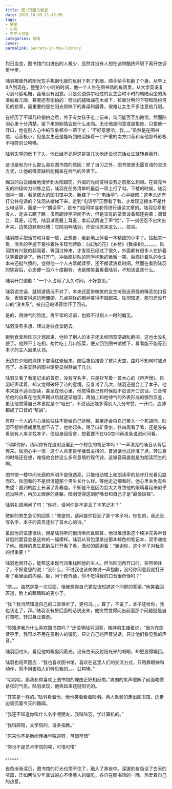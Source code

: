```yaml
---
title: 图书馆里的秘密
date: 2019-10-09 21:43:56
tags: 
- 随笔
- 小说
- 东平小可爱
categories: 随笔
cover:
permalink: Secrets-in-the-library
---
```


烈日当空，图书馆门口进出的人极少，显然并没有人想在这种酷热环境下离开空调房半步。

陆羽被窗外的阳光在手机钢化膜的反射下刺了刺眼，顺手给手机翻了个身。从早上8点到现在，整整3个小时的时间，他一个人坐在图书馆的角落里，从大学英语复习到马哲毛概，丝毫没有困意。只是旁边偶尔经过的女生会时不时的朝陆羽坐的角落偷看几眼，甚至还有偷拍的：修长的腿微曲在木桌下，轮廓分明的下颚和隐约可见的锁骨，最重要的是在阳光侧映下的鼻梁和眉骨，很难让女生不多注意他几眼。

在经历了不知几轮偷拍之后，终于有女孩子走上前来，询问能否互加微信。然而陆羽心里十分清楚，接下来的剧情会是什么走向。无论他是同意或是拒绝，只要他一开口，他在别人心中的形象都会一落千丈：“不好意思哈，我。。。”虽然是在图书馆，话音极小，但是女生还是能听到陆羽操着一口严重的南方口音和与他那外形极不相符的公鸭嗓。

陆羽失望的低下了头，他已经不记得这是第几次他还没说完话女生就转身离开。

这也是他为什么那么喜欢图书馆的原因：除了自习之外，图书馆里无需言语的交流方式，让他的嗓音缺陷能掩盖在帅气的外表下。

绵亘的白云缓缓地漫步到太阳跟前，外面的光线变得没有之前那么刺眼。在做完今天的四级听力训练之后，陆羽在任务清单的最后一项上打了勾。下楼的时候，陆羽眼神一撇，看见偌大的图书馆中央，新建了一个“电话亭”。心中疑惑：这年头还有打公共电话的？陆羽从楼梯下来，走到“电话亭”正面看了看，才发现这根本不是什么电话亭，而是一个“朗读亭”，是专门给同学或老师进行诵读文章的。陆羽见亭里没人，走进去瞧了瞧：虽然朗读亭空间不大，但是该有的录音设备都还完善：调音台，耳麦，话筒。陆羽试着戴上耳麦，拿起话筒说了声“喂”，下一刻便忍不出笑出声来，边笑边默默吐槽：哎陆羽啊陆羽，你说话原来这么。。。损耳。

陆羽随手把话筒和耳麦一放，正想走，看到地上掉着一本精致的小本子。捡起来一看，清秀的字迹下誊抄着许多现代诗歌：《成功的花》《乡愁》《致橡树》。。。。。。陆羽饶有兴致的翻阅着，等回过神来，才发现已经过了很久，外面都有很多人在排着队等着朗读了。他打开门，冲后面排队的同学抱歉的微微一笑。后面排着队的女生本来还挺气愤的，觉得他一个人占着朗读亭，还不朗读浪费时间。然而在看到陆羽的笑容后，心态便一百八十度翻转，也是微笑着看着陆羽，不知该说些什么。

陆羽开口道歉：“一个人占用了太久时间，不好意思。”

陆羽说完话，就知道情况不对了，本来还面带微笑的女生听到这奇怪的嗓音加口音后，表情变得尴尬而僵硬，几点期许的眼神变得不屑起来。陆羽知道，那句还没开口的“没关系”，被自己的语音给吓了回去。

是的，再帅气的脸庞，再平常的话语，也抵不过别人一时的偏见。

陆羽没有多想，转过身往食堂跑去。

跑到食堂后陆羽才想起来，他捡了别人的本子还未经同意便胡乱翻阅，这也太没礼貌了。他顾不上吃相，匆忙吃上几口饭菜，便又回到图书馆楼下，看看能不能等到本子的主人回来认领。

天边在夕阳的涂抹下变得红晕起来，随后夜色接管了整片天空，路灯不知何时被点亮了，本来安静的图书馆更显得静谧了几分。

陆羽又看了看笔记本的首页，没有写名字，只是抄写着一首木心的《声声慢》。陆羽轻声读着，却又觉得破坏了诗的意境。反复试了几次，陆羽还是合上了本子。他本来就不适合朗读，甚至在他心里，他觉得自己有时候就不应该开口说话，口音带给他的自卑在他变声期以后就逐渐加深，再加上和他帅气的外表形成的强烈反差，更让他觉得自己本该就是个“哑巴”，不说话还能多得别人几分夸赞，一开口，连帅都成了口音的“帮凶”。

有时一个人的内心活动往往不能给自己排解，甚至还会将自己带入一个死胡同。陆羽不想继续胡思乱想下去了，他抬起头，喝了口矿泉水，往四周看了看，还是没有看到有人来寻找本子，便起身回宿舍，想着要不在QQ空间再发条说说问问看。

“同学你好，请问你有在这附近看到一个棕色的笔记本吗？”一声清亮的嗓音从背后传来。陆羽心中一惊：这个人肯定是学播音主持的，普通话也忒标准了点。转过身的时候还在想，难怪他会抄这么多有意境的现代诗，这嗓音简直就是为朗读而生的啊。

图书馆一楼中间长廊的照明不是很透亮，只能借助楼上和朗读亭的些许灯光看见路而已。陆羽看的不是很清楚那个男生长什么样。等他走近细看时，他心里未免有些失望：圆润的脸上长满了青春痘，不知是不是因为脸太大导致他的眼睛看起来似乎还没睁开，再加上微胖的身躯，陆羽觉得这副好嗓音和自己才是“最佳搭档”。

陆羽礼貌地问了句：“你好，请问你是不是丢了本笔记本？”

微胖的男生急切的回答：“嗯是的，请问是你捡到了那个本子吗，棕色的，我还没写名字，本子的首页还抄了首木心的诗。”

虽然他的语速很快，但是陆羽听的很清晰而且顺耳，他很难想象这个纯净完美声音背后的面容会是这样的一幅模样。陆羽从背包里拿出那本棕色的笔记本，双手递给了他。微胖的男生拿到后打开看了看，激动的感谢着：“谢谢你，这个本子对我真的很重要！”

陆羽也很开心，能帮这本现代诗集找回他的主人。但当陆羽再开口时，突然顿住了，不好意思的说：“没什么，不过我也该向你说一声抱歉，没经你同意我就打开看了看里面的内容。额，问个题外话，你不觉得我的口音很奇怪吗？”

“嗯。。。虽然是第一次见面，但我想你自己更应该知道这个问题的答案。”他笑着回答道，脸上的眼睛眯的更小了。

“我？我当然知道自己的口音难听了，更何况。。。算了，不说了，本子还给你，我也该走了，拜。”陆羽没有把后面的话说出来，他突然觉得问出前面那个问题就是自讨苦吃，转过身正要走。

“你知道我为什么喜欢图书馆吗？”还没等陆羽回答，微胖男生接着说，“因为在朗读亭里，我可以不用在意别人的偏见，只让自己的声音说话，只让他们看见我的声音。”

陆羽回过头，看见他的眼里闪着光，没有白天反射阳光来的刺眼，却更显得瞩目。

陆羽也轻声回应：“我也喜欢图书馆，喜欢在这里人们的交流方式，只用靠眼神和动作，而不用害怕人们听见我的。。。公鸭嗓。”

“哈哈哈，那我和你喜欢上图书馆的理由正好相反啦。”爽朗的笑声缓解了前面略微紧张的气氛。陆羽发现，他笑起来还挺阳光的。

“其实是一样的。”陆羽看着他，他也笑着看着陆羽。两人默契的走出图书馆，边走边调侃着今天的趣闻。

“我还不知道你叫什么名字呢朋友，我叫陆羽，学计算机的。”

“我叫顾阳，文学院的，请多指教。”

“原来你不是新闻传播学院的呀，可惜可惜”

“你也不是艺术学院的唉，可惜可惜”

。。。。。。

夜色渐渐深沉，图书馆的灯光也顶不住了，融入了黑夜中。深邃的夜隐没了白天的喧嚣，正如两位少年真诚的心不惧旁人的偏见，各自在图书馆的一隅，热爱着自己的热爱。